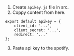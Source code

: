 1. Create `apikey.js` file in src.
2. Coppy content from here.

```
export default apikey = {
    client_id: '...',
    client_secret: '...',
    redirect: '...'
};

```
3. Paste api key to the spotify.
